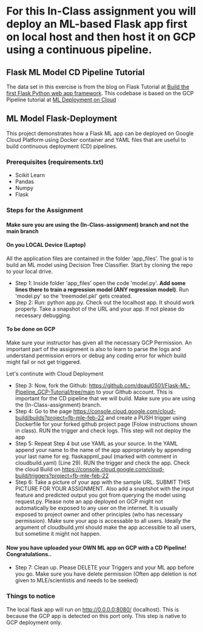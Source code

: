 # For this In-Class assignment you will deploy an ML-based Flask app first on local host and then host it on GCP using a continuous pipeline.

## Flask ML Model CD Pipeline Tutorial
The data set in this exercise is from the blog on Flask Tutorial at [Build the first Flask Python web app framework](https://medium.com/analytics-vidhya/https-medium-com-chirag6891-build-the-first-flask-python-e278b52473f3). This codebase is based on the GCP Pipeline tutorial at [ML Deployment on Cloud](https://github.com/jgvaraujo/ml-deployment-on-gcloud)

## ML Model Flask-Deployment
This project demonstrates how a Flask ML app can be deployed on Google Cloud Platform using Docker container and YAML files that are useful to build continuous deployment (CD) pipelines. 

### Prerequisites (requirements.txt)
 - Scikit Learn
 - Pandas 
 - Numpy
 - Flask 

### Steps for the Assignment

#### Make sure you are using the (In-Class-assignment) branch and not the main branch

#### On you LOCAL Device (Laptop)
All the application files are contained in the folder 'app_files'. The goal is to build an ML model using Decision Tree Classifier. Start by cloning the repo to your local drive.
- Step 1: Inside folder 'app_files' open the code 'model.py'. **Add some lines there to train a regression model (ANY regression model)**. Run 'model.py' so the 'treemodel.pkl' gets created.
- Step 2: Run: python app.py. Check out the localhost app. It should work properly. Take a snapshot of the URL and your app. If not please do necessary debugging.

#### To be done on GCP
Make sure your instructor has given all the necessary GCP Permission. An important part of the assignment is also to learn to parse the logs and understand permission errors or debug any coding error for which build might fail or not get triggered. 

Let's continute with Cloud Deployment
- Step 3: Now, fork the Github: https://github.com/dpaul0501/Flask-ML-Pipeline_GCP-Tutorial/tree/main to your Github account. This is important for the CD pipeline that we will build. Make sure you are using the (In-Class-assignment) branch.
- Step 4: Go to the page https://console.cloud.google.com/cloud-build/builds?project=fb-mle-feb-22 and create a PUSH trigger using Dockerfile for your forked github project page (Folow instructions shown in class). RUN the trigger and check logs. This step will not deploy the app
- Step 5: Repeat Step 4 but use YAML as your source. In the YAML append your name to the name of the app appropriately by appending your last name for eg. flaskappml_paul  (marked with comment in cloudbuild.yaml) (Line 29). RUN the trigger and check the app. Check the cloud Build on https://console.cloud.google.com/cloud-build/triggers?project=fb-mle-feb-22
- Step 6: Take a picture of your app with the sample URL. SUBMIT THIS PICTURE FOR YOUR ASSIGNMENT. Also add a snaptshot with the input feature and predicted output you got from querying the model using request.py. Please note an app deployed on GCP might not automatically be exposed to any user on the internet. It is usually exposed to project owner and other principles (who has necessary permission). Make sure your app is accessable to all users. Ideally the argument of cloudbuild.yml should make the app accessible to all users, but sometime it might not happen.
#### Now you have uploaded your OWN ML app on GCP with a CD Pipeline! Congratulations..
- Step 7: Clean up. Please DELETE your Triggers and your ML app before you go. Make sure you have delete permission (Often app deletion is not given to MLE/scientistis and needs to be seeked)

### Things to notice
The local flask app will run on http://0.0.0.0:8080/ (localhost). This is because the GCP app is detected on this port only. This step is native to GCP deployment only.




